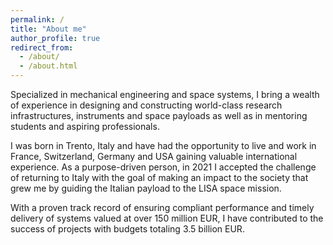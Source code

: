 ```yaml
---
permalink: /
title: "About me"
author_profile: true
redirect_from: 
  - /about/
  - /about.html
---
```



Specialized in mechanical engineering and space systems, I bring a wealth of experience in designing and constructing world-class research infrastructures, instruments and space payloads as well as in mentoring students and aspiring professionals.

I was born in Trento, Italy and have had the opportunity to live and work in France, Switzerland, Germany and USA gaining valuable international experience. As a purpose-driven person, in 2021 I accepted the challenge of returning to Italy with the goal of making an impact to the society that grew me by guiding the Italian payload to the LISA space mission.

With a proven track record of ensuring compliant performance and timely delivery of systems valued at over 150 million EUR, I have contributed to the success of projects with budgets totaling 3.5 billion EUR.
